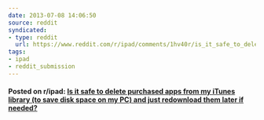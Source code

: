 ```yaml
---
date: 2013-07-08 14:06:50
source: reddit
syndicated:
- type: reddit
  url: https://www.reddit.com/r/ipad/comments/1hv40r/is_it_safe_to_delete_purchased_apps_from_my/
tags:
- ipad
- reddit_submission
---
```


#### Posted on r/ipad: [Is it safe to delete purchased apps from my iTunes library (to save disk space on my PC) and just redownload them later if needed?](https://reddit.com/r/ipad/comments/1hv40r/is_it_safe_to_delete_purchased_apps_from_my/)